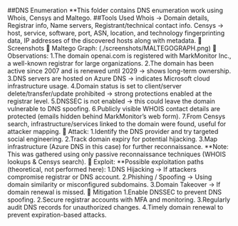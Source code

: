 ##DNS Enumeration
**This folder contains DNS enumeration work using Whois, Censys and Maltego.
##Tools Used
Whois → Domain details, Registrar info, Name servers, Registrant/technical contact info.
Censys → host, service, software, port, ASN, location, and technology fingerprinting data, IP addresses of the discovered hosts along with metadata.
🔹 Screenshots
📌 Maltego Graph:
(./screenshots/MALTEGOGRAPH.png)
 📌 Observations:
 1.The domain openai.com is registered with MarkMonitor Inc., a well-known registrar for large organizations.
 2.The domain has been active since 2007 and is renewed until 2029 → shows long-term ownership.
 3.DNS servers are hosted on Azure DNS → indicates Microsoft cloud infrastructure usage.
4.Domain status is set to client/server delete/transfer/update prohibited → strong protections enabled at the registrar level.
5.DNSSEC is not enabled → this could leave the domain vulnerable to DNS spoofing.
 6.Publicly visible WHOIS contact details are protected (emails hidden behind MarkMonitor’s web form).
 7.From Censys search, infrastructure/services linked to the domain were found, useful for attacker mapping.
 📌 Attack:
 1.Identify the DNS provider and try targeted social engineering.
 2.Track domain expiry for potential hijacking.
 3.Map infrastructure (Azure DNS in this case) for further reconnaissance.
 **Note: This was gathered using only passive reconnaissance techniques (WHOIS lookups & Censys search).
 📌 Exploit:
 **Possible exploitation paths (theoretical, not performed here):
 1.DNS Hijacking → If attackers compromise registrar or DNS account.
 2.Phishing / Spoofing → Using domain similarity or misconfigured subdomains.
 3.Domain Takeover → If domain renewal is missed.
 📌 Mitigation
 1.Enable DNSSEC to prevent DNS spoofing.
 2.Secure registrar accounts with MFA and monitoring.
3.Regularly audit DNS records for unauthorized changes.
4.Timely domain renewal to prevent expiration-based attacks.
